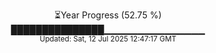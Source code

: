 <p align="center">
⏳Year Progress (52.75 %) <br>
███████████████▁▁▁▁▁▁▁▁▁▁▁▁▁▁▁ <br>
<sub>Updated: Sat, 12 Jul 2025 12:47:17 GMT</sub>
</p>

